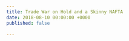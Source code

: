 ```yaml
---
title: Trade War on Hold and a Skinny NAFTA
date: 2018-08-10 00:00:00 +0000
published: false

---
```

